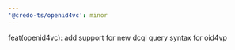 ```yaml
---
'@credo-ts/openid4vc': minor
---
```


feat(openid4vc): add support for new dcql query syntax for oid4vp
